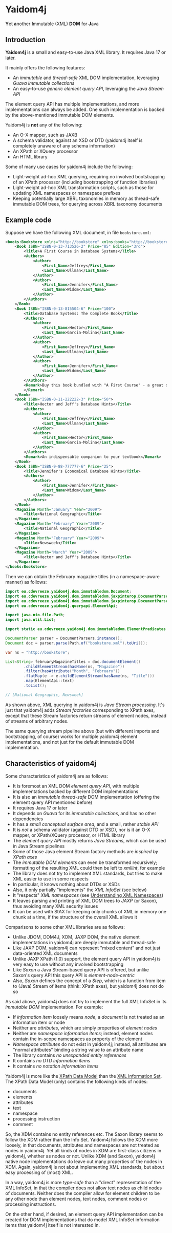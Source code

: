 # Yaidom4j

**Y**et **a**nother **I**mmutable (XML) **DOM** for **J**ava

## Introduction

**Yaidom4j** is a small and easy-to-use Java XML library. It requires Java 17 or later.

It mainly offers the following features:
* An *immutable* and *thread-safe* XML DOM implementation, leveraging *Guava immutable collections*
* An easy-to-use *generic element query API*, leveraging the *Java Stream API*

The element query API has multiple implementations, and more implementations can always be added.
One such implementation is backed by the above-mentioned immutable DOM elements.

Yaidom4j is **not** any of the following:
* An O-X mapper, such as JAXB
* A schema validator, against an XSD or DTD (yaidom4j itself is completely unaware of any schema information)
* An XPath or XQuery processor
* An HTML library

Some of many use cases for yaidom4j include the following:
* Light-weight ad-hoc XML querying, requiring no involved bootstrapping of an XPath processor (including bootstrapping of function libraries)
* Light-weight ad-hoc XML transformation scripts, such as those for updating XML namespaces or namespace prefixes
* Keeping potentially large XBRL taxonomies in memory as thread-safe immutable DOM trees, for querying across XBRL taxonomy documents

## Example code

Suppose we have the following XML document, in file `bookstore.xml`:

```xml
<books:Bookstore xmlns="http://bookstore" xmlns:books="http://bookstore">
    <Book ISBN="ISBN-0-13-713526-2" Price="85" Edition="3rd">
        <Title>A First Course in Database Systems</Title>
        <Authors>
            <Author>
                <First_Name>Jeffrey</First_Name>
                <Last_Name>Ullman</Last_Name>
            </Author>
            <Author>
                <First_Name>Jennifer</First_Name>
                <Last_Name>Widom</Last_Name>
            </Author>
        </Authors>
    </Book>
    <Book ISBN="ISBN-0-13-815504-6" Price="100">
        <Title>Database Systems: The Complete Book</Title>
        <Authors>
            <Author>
                <First_Name>Hector</First_Name>
                <Last_Name>Garcia-Molina</Last_Name>
            </Author>
            <Author>
                <First_Name>Jeffrey</First_Name>
                <Last_Name>Ullman</Last_Name>
            </Author>
            <Author>
                <First_Name>Jennifer</First_Name>
                <Last_Name>Widom</Last_Name>
            </Author>
        </Authors>
        <Remark>Buy this book bundled with "A First Course" - a great deal!
        </Remark>
    </Book>
    <Book ISBN="ISBN-0-11-222222-3" Price="50">
        <Title>Hector and Jeff's Database Hints</Title>
        <Authors>
            <Author>
                <First_Name>Jeffrey</First_Name>
                <Last_Name>Ullman</Last_Name>
            </Author>
            <Author>
                <First_Name>Hector</First_Name>
                <Last_Name>Garcia-Molina</Last_Name>
            </Author>
        </Authors>
        <Remark>An indispensable companion to your textbook</Remark>
    </Book>
    <Book ISBN="ISBN-9-88-777777-6" Price="25">
        <Title>Jennifer's Economical Database Hints</Title>
        <Authors>
            <Author>
                <First_Name>Jennifer</First_Name>
                <Last_Name>Widom</Last_Name>
            </Author>
        </Authors>
    </Book>
    <Magazine Month="January" Year="2009">
        <Title>National Geographic</Title>
    </Magazine>
    <Magazine Month="February" Year="2009">
        <Title>National Geographic</Title>
    </Magazine>
    <Magazine Month="February" Year="2009">
        <Title>Newsweek</Title>
    </Magazine>
    <Magazine Month="March" Year="2009">
        <Title>Hector and Jeff's Database Hints</Title>
    </Magazine>
</books:Bookstore>
```

Then we can obtain the February magazine titles (in a namespace-aware manner) as follows:

```java
import eu.cdevreeze.yaidom4j.dom.immutabledom.Document;
import eu.cdevreeze.yaidom4j.dom.immutabledom.jaxpinterop.DocumentParser;
import eu.cdevreeze.yaidom4j.dom.immutabledom.jaxpinterop.DocumentParsers;
import eu.cdevreeze.yaidom4j.queryapi.ElementApi;

import java.nio.file.Path;
import java.util.List;

import static eu.cdevreeze.yaidom4j.dom.immutabledom.ElementPredicates.*;

DocumentParser parser = DocumentParsers.instance();
Document doc = parser.parse(Path.of("bookstore.xml").toUri());

var ns = "http://bookstore";

List<String> februaryMagazineTitles = doc.documentElement()
        .childElementStream(hasName(ns, "Magazine"))
        .filter(hasAttribute("Month", "February"))
        .flatMap(e -> e.childElementStream(hasName(ns, "Title")))
        .map(ElementApi::text)
        .toList();

// [National Geographic, Newsweek]
```

As shown above, XML querying in yaidom4j is *Java Stream processing*. It's just that yaidom4j adds
*Stream factories* corresponding to XPath axes, except that these Stream factories return streams
of element nodes, instead of streams of arbitrary nodes.

The same querying stream pipeline above (but with different imports and bootstrapping, of course)
works for multiple yaidom4j element implementations, and not just for the default immutable DOM
implementation.

## Characteristics of yaidom4j

Some characteristics of yaidom4j are as follows:
* It is foremost an XML DOM *element query API*, with multiple implementations backed by different DOM implementations
* It is also an *immutable thread-safe* DOM implementation (offering the element query API mentioned before)
* It requires Java 17 or later
* It depends on *Guava* for its *immutable collections*, and has no other dependencies
* It has a *small conceptual surface area*, and a small, rather *stable API*
* It is *not* a schema validator (against DTD or XSD), nor is it an O-X mapper, or XPath/XQuery processor, or HTML library
* The *element query API* mostly returns *Java Streams*, which can be used in Java Stream pipelines
* Some of those Java element Stream factory methods are *inspired by XPath axes*
* The *immutable DOM elements* can even be transformed recursively; formatting of the resulting XML could then be left to *xmllint*, for example
* The library does not try to implement XML standards, but tries to make XML easier to use in some respects
* In particular, it knows nothing about DTDs or XSDs
* Also, it only partially "implements" the *XML InfoSet* (see below)
* It "respects" *XML namespaces* (see [Understanding XML Namespaces](https://www.lenzconsulting.com/namespaces/))
* It leaves parsing and printing of XML DOM trees to *JAXP* (or Saxon), thus avoiding many XML security issues
* It can be used with StAX for keeping only chunks of XML in memory one chunk at a time, if the structure of the overall XML allows it

Comparisons to some other XML libraries are as follows:
* Unlike JDOM, DOM4J, XOM, JAXP DOM, the native element implementations in yaidom4j are deeply immutable and thread-safe
* Like JAXP DOM, yaidom4j can represent "mixed content" and not just data-oriented XML documents
* Unlike JAXP XPath (1.0) support, the element query API in yaidom4j is very easy to use without any involved bootstrapping
* Like *Saxon* a Java Stream-based query API is offered, but unlike Saxon's query API this query API is *element-node-centric*
* Also, *Saxon* defines the concept of a *Step*, which is a function from item to (Java) Stream of items (think: XPath axes), but yaidom4j does not do so

As said above, yaidom4j does not try to implement the full XML InfoSet in its *immutable DOM* implementation. For example:
* If *information item* loosely means *node*, a *document* is not treated as an information item or node
* Neither are *attributes*, which are simply properties of *element nodes*
* Neither are *namespace information items*; instead, element nodes contain the in-scope namespaces as property of the element
* *Namespace attributes* do not exist in yaidom4j; instead, all attributes are "normal attributes" binding a string value to an attribute name
* The library contains *no unexpanded entity references*
* It contains *no DTD information items*
* It contains *no notation information items*

Yaidom4j is more like the [XPath Data Model](https://www.w3.org/TR/xpath-datamodel-31/#Node) than the
[XML Information Set](https://www.w3.org/TR/2004/REC-xml-infoset-20040204/). The XPath Data Model (only) contains
the following kinds of nodes:
* documents
* elements
* attributes
* text
* namespace
* processing instruction
* comment

So, the XDM contains no entity references etc. The Saxon library seems to follow the XDM rather than the
Info Set. Yaidom4j follows the XDM more loosely, in that documents, attributes and namespaces are not treated
as nodes in yaidom4j. Yet all kinds of nodes in XDM are first-class citizens in yaidom4j, whether as nodes or
not. Unlike XDM (and Saxon), yaidom4j native node implementations do leave out many properties of the nodes in XDM.
Again, yaidom4j is not about implementing XML standards, but about easy processing of (most) XML.

In a way, yaidom4j is more *type-safe* than a "direct" representation of the XML InfoSet, in that the compiler does not allow
text nodes as child nodes of documents. Neither does the compiler allow for element children to be any other node than
element nodes, text nodes, comment nodes or processing instructions.

On the other hand, if desired, an element query API implementation can be created for DOM implementations that
do model XML InfoSet information items that yaidom4j itself is not interested in.
